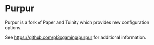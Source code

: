 # Purpur

Purpur is a fork of Paper and Tuinity which provides new configuration options.

See https://github.com/pl3xgaming/purpur for additional information.
